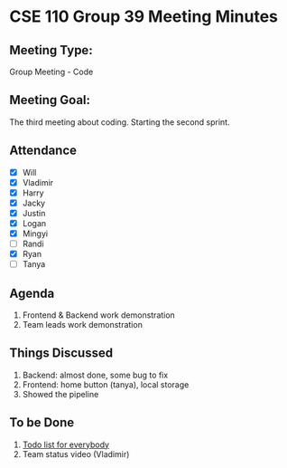 # CSE 110 Group 39 Meeting Minutes

## Meeting Type:

Group Meeting - Code

## Meeting Goal:

The third meeting about coding. Starting the second sprint.

## Attendance

- [x] Will
- [x] Vladimir
- [x] Harry
- [x] Jacky
- [x] Justin
- [x] Logan
- [x] Mingyi
- [ ] Randi
- [x] Ryan
- [ ] Tanya

## Agenda

1. Frontend & Backend work demonstration
2. Team leads work demonstration


## Things Discussed

1. Backend: almost done, some bug to fix
2. Frontend: home button (tanya), local storage
3. Showed the pipeline

## To be Done

1. [Todo list for everybody](https://docs.google.com/document/d/1ZyQMQ6kQDWTqFinjIjFM4G75s9OXriBLyzWorLtECDM/edit)
2. Team status video (Vladimir)
